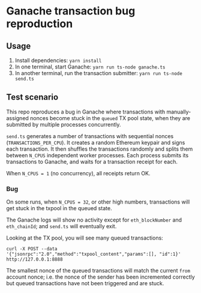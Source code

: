 # Ganache transaction bug reproduction

## Usage

1. Install dependencies: `yarn install`
2. In one terminal, start Ganache: `yarn run ts-node ganache.ts`
3. In another terminal, run the transaction submitter: `yarn run ts-node send.ts`

## Test scenario

This repo reproduces a bug in Ganache where transactions with manually-assigned nonces
become stuck in the `queued` TX pool state, when they are submitted by multiple
processes concurrently.

`send.ts` generates a number of transactions with sequential nonces
(`TRANSACTIONS_PER_CPU`). It creates a random Ethereum keypair and signs each
transaction. It then shuffles the transactions randomly and splits them between
`N_CPUS` independent worker processes. Each process submits its transactions to
Ganache, and waits for a transaction receipt for each.

When `N_CPUS = 1` (no concurrency), all receipts return OK.

### Bug

On some runs, when `N_CPUS = 32`, or other high numbers, transactions will get
stuck in the txpool in the queued state.

The Ganache logs will show no activity except for `eth_blockNumber` and `eth_chainId`;
and `send.ts` will eventually exit.

Looking at the TX pool, you will see many queued transactions:

```
curl -X POST --data '{"jsonrpc":"2.0","method":"txpool_content","params":[], "id":1}' http://127.0.0.1:8888
```

The smallest nonce of the queued transactions will match the current `from` account
nonce; i.e. the nonce of the sender has been incremented correctly but queued transactions
have not been triggered and are stuck.
